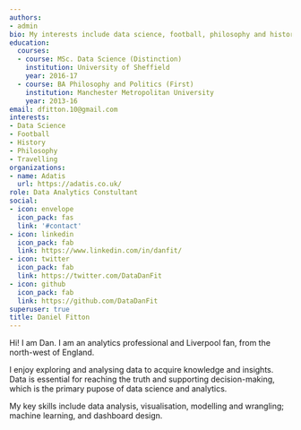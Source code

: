 ```yaml
---
authors:
- admin
bio: My interests include data science, football, philosophy and history.
education:
  courses:
  - course: MSc. Data Science (Distinction)
    institution: University of Sheffield
    year: 2016-17
  - course: BA Philosophy and Politics (First)
    institution: Manchester Metropolitan University
    year: 2013-16
email: dfitton.10@gmail.com
interests:
- Data Science
- Football
- History
- Philosophy
- Travelling
organizations:
- name: Adatis
  url: https://adatis.co.uk/
role: Data Analytics Constultant
social:
- icon: envelope
  icon_pack: fas
  link: '#contact'
- icon: linkedin
  icon_pack: fab
  link: https://www.linkedin.com/in/danfit/
- icon: twitter
  icon_pack: fab
  link: https://twitter.com/DataDanFit
- icon: github
  icon_pack: fab
  link: https://github.com/DataDanFit
superuser: true
title: Daniel Fitton
---
```


Hi! I am Dan. I am an analytics professional and Liverpool fan, from the north-west of England. 

I enjoy exploring and analysing data to acquire knowledge and insights. Data is essential for reaching the truth and supporting decision-making, which is the primary pupose of data science and analytics.

My key skills include data analysis, visualisation, modelling and wrangling; machine learning, and dashboard design.
